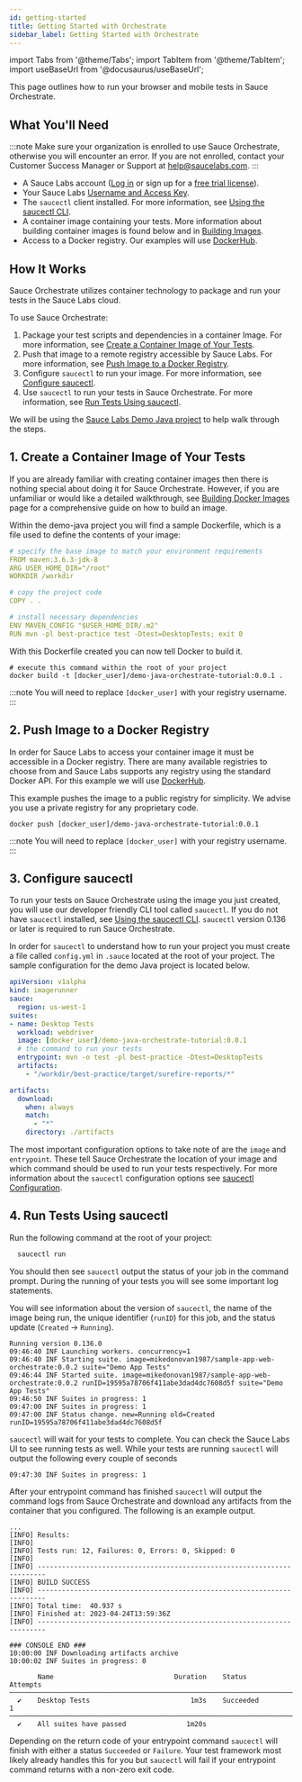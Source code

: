 ```yaml
---
id: getting-started
title: Getting Started with Orchestrate
sidebar_label: Getting Started with Orchestrate
---
```


import Tabs from '@theme/Tabs';
import TabItem from '@theme/TabItem';
import useBaseUrl from '@docusaurus/useBaseUrl';

This page outlines how to run your browser and mobile tests in Sauce Orchestrate.

## What You'll Need

:::note
Make sure your organization is enrolled to use Sauce Orchestrate, otherwise you will encounter an error. If you are not enrolled, contact your Customer Success Manager or Support at help@saucelabs.com. 
:::


- A Sauce Labs account ([Log in](https://accounts.saucelabs.com/am/XUI/#login/) or sign up for a [free trial license](https://saucelabs.com/sign-up)).
- Your Sauce Labs [Username and Access Key](https://app.saucelabs.com/user-settings).
- The `saucectl` client installed. For more information, see [Using the saucectl CLI](/dev/cli/saucectl).
- A container image containing your tests. More information about building container images is found below and in [Building Images](/orchestrate/building-images).
- Access to a Docker registry. Our examples will use [DockerHub](https://hub.docker.com).

## How It Works

Sauce Orchestrate utilizes container technology to package and run your tests in the Sauce Labs cloud.

To use Sauce Orchestrate:

1. Package your test scripts and dependencies in a container Image. For more information, see [Create a Container Image of Your Tests](#1-create-a-container-image-of-your-tests).
2. Push that image to a remote registry accessible by Sauce Labs. For more information, see [Push Image to a Docker Registry](#2-push-image-to-a-docker-registry).
3. Configure `saucectl` to run your image. For more information, see [Configure saucectl](#3-configure-saucectl).
4. Use `saucectl` to run your tests in Sauce Orchestrate. For more information, see [Run Tests Using saucectl](#4-run-tests-using-saucectl).

We will be using the [Sauce Labs Demo Java project](https://github.com/saucelabs-training/demo-java) to help walk through the steps.

## 1. Create a Container Image of Your Tests

If you are already familiar with creating container images then there is nothing special about doing it for Sauce Orchestrate. However, if you are unfamiliar or would like a detailed walkthrough, see [Building Docker Images](/orchestrate/building-images/) page for a comprehensive guide on how to build an image.

Within the demo-java project you will find a sample Dockerfile, which is a file used to define the contents of your image:

```yaml showLineNumbers
# specify the base image to match your environment requirements
FROM maven:3.6.3-jdk-8
ARG USER_HOME_DIR="/root"
WORKDIR /workdir

# copy the project code
COPY . .

# install necessary dependencies
ENV MAVEN_CONFIG "$USER_HOME_DIR/.m2"
RUN mvn -pl best-practice test -Dtest=DesktopTests; exit 0
```

With this Dockerfile created you can now tell Docker to build it.

```
# execute this command within the root of your project
docker build -t [docker_user]/demo-java-orchestrate-tutorial:0.0.1 .
```

:::note
You will need to replace `[docker_user]` with your registry username.
:::

## 2. Push Image to a Docker Registry

In order for Sauce Labs to access your container image it must be accessible in a Docker registry. There are many available registries to choose from and Sauce Labs supports any registry using the standard Docker API. For this example we will use [DockerHub](https://hub.docker.com).

This example pushes the image to a public registry for simplicity. We advise you use a private registry for any proprietary code.

```
docker push [docker_user]/demo-java-orchestrate-tutorial:0.0.1
```

:::note
You will need to replace `[docker_user]` with your registry username.
:::

## 3. Configure saucectl

To run your tests on Sauce Orchestrate using the image you just created, you will use our developer friendly CLI tool called `saucectl`. If you do not have `saucectl` installed, see [Using the saucectl CLI](/dev/cli/saucectl). `saucectl` version 0.136 or later is required to run Sauce Orchestrate.

In order for `saucectl` to understand how to run your project you must create a file called `config.yml` in `.sauce` located at the root of your project. The sample configuration for the demo Java project is located below.

```yaml showLineNumbers
apiVersion: v1alpha
kind: imagerunner
sauce:
  region: us-west-1
suites:
- name: Desktop Tests
  workload: webdriver
  image: [docker_user]/demo-java-orchestrate-tutorial:0.0.1
  # the command to run your tests
  entrypoint: mvn -o test -pl best-practice -Dtest=DesktopTests
  artifacts:
    - "/workdir/best-practice/target/surefire-reports/*"

artifacts:
  download:
    when: always
    match:
      - "*"
    directory: ./artifacts
```

The most important configuration options to take note of are the `image` and `entrypoint`. These tell Sauce Orchestrate the location of your image and which command should be used to run your tests respectively. For more information about the `saucectl` configuration options see [saucectl Configuration](/orchestrate/saucectl-configuration/).

## 4. Run Tests Using saucectl

Run the following command at the root of your project:

```bash
  saucectl run
```

You should then see `saucectl` output the status of your job in the command prompt. During the running of your tests you will see some important log statements.

You will see information about the version of `saucectl`, the name of the image being run, the unique identifier (`runID`) for this job, and the status update (`Created` -> `Running`).

```
Running version 0.136.0
09:46:40 INF Launching workers. concurrency=1
09:46:40 INF Starting suite. image=mikedonovan1987/sample-app-web-orchestrate:0.0.2 suite="Demo App Tests"
09:46:44 INF Started suite. image=mikedonovan1987/sample-app-web-orchestrate:0.0.2 runID=19595a78706f411abe3dad4dc7608d5f suite="Demo App Tests"
09:46:50 INF Suites in progress: 1
09:47:00 INF Suites in progress: 1
09:47:00 INF Status change. new=Running old=Created runID=19595a78706f411abe3dad4dc7608d5f
```

`saucectl` will wait for your tests to complete. You can check the Sauce Labs UI to see running tests as well. While your tests are running `saucectl` will output the following every couple of seconds

```
09:47:30 INF Suites in progress: 1
```

After your entrypoint command has finished `saucectl` will output the command logs from Sauce Orchestrate and download any artifacts from the container that you configured. The following is an example output.

```
...
[INFO] Results:
[INFO]
[INFO] Tests run: 12, Failures: 0, Errors: 0, Skipped: 0
[INFO]
[INFO] ------------------------------------------------------------------------
[INFO] BUILD SUCCESS
[INFO] ------------------------------------------------------------------------
[INFO] Total time:  40.937 s
[INFO] Finished at: 2023-04-24T13:59:36Z
[INFO] ------------------------------------------------------------------------

### CONSOLE END ###
10:00:00 INF Downloading artifacts archive
10:00:02 INF Suites in progress: 0

       Name                              Duration    Status       Attempts
────────────────────────────────────────────────────────────────────────────
  ✔    Desktop Tests                         1m3s    Succeeded           1
────────────────────────────────────────────────────────────────────────────
  ✔    All suites have passed               1m20s
```

Depending on the return code of your entrypoint command `saucectl` will finish with either a status `Succeeded` or `Failure`. Your test framework most likely already handles this for you but `saucectl` will fail if your entrypoint command returns with a non-zero exit code.
